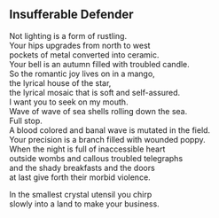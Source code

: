 Insufferable Defender
---------------------
Not lighting is a form of rustling.  
Your hips upgrades from north to west  
pockets of metal converted into ceramic.  
Your bell is an autumn filled with troubled candle.  
So the romantic joy lives on in a mango,  
the lyrical house of the star,  
the lyrical mosaic that is soft and self-assured.  
I want you to seek on my mouth.  
Wave of wave of sea shells rolling down the sea.  
Full stop.  
A blood colored and banal wave is mutated in the field.  
Your precision is a branch filled with wounded poppy.  
When the night is full of inaccessible heart  
outside wombs and callous troubled telegraphs  
and the shady breakfasts and the doors  
at last give forth their morbid violence.  
  
In the smallest crystal utensil you chirp  
slowly into a land to make your business.  

